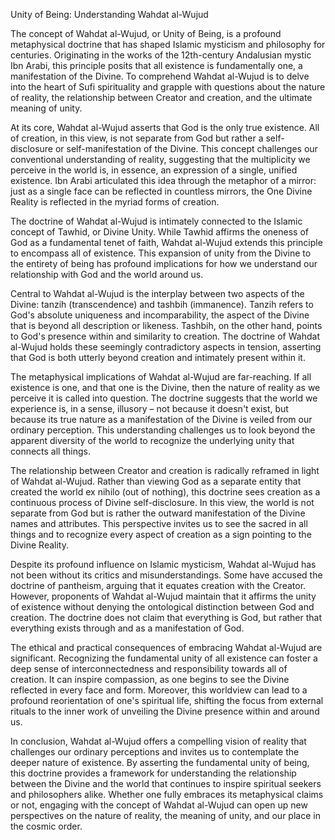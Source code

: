 Unity of Being: Understanding Wahdat al-Wujud

The concept of Wahdat al-Wujud, or Unity of Being, is a profound metaphysical doctrine that has shaped Islamic mysticism and philosophy for centuries. Originating in the works of the 12th-century Andalusian mystic Ibn Arabi, this principle posits that all existence is fundamentally one, a manifestation of the Divine. To comprehend Wahdat al-Wujud is to delve into the heart of Sufi spirituality and grapple with questions about the nature of reality, the relationship between Creator and creation, and the ultimate meaning of unity.

At its core, Wahdat al-Wujud asserts that God is the only true existence. All of creation, in this view, is not separate from God but rather a self-disclosure or self-manifestation of the Divine. This concept challenges our conventional understanding of reality, suggesting that the multiplicity we perceive in the world is, in essence, an expression of a single, unified existence. Ibn Arabi articulated this idea through the metaphor of a mirror: just as a single face can be reflected in countless mirrors, the One Divine Reality is reflected in the myriad forms of creation.

The doctrine of Wahdat al-Wujud is intimately connected to the Islamic concept of Tawhid, or Divine Unity. While Tawhid affirms the oneness of God as a fundamental tenet of faith, Wahdat al-Wujud extends this principle to encompass all of existence. This expansion of unity from the Divine to the entirety of being has profound implications for how we understand our relationship with God and the world around us.

Central to Wahdat al-Wujud is the interplay between two aspects of the Divine: tanzih (transcendence) and tashbih (immanence). Tanzih refers to God's absolute uniqueness and incomparability, the aspect of the Divine that is beyond all description or likeness. Tashbih, on the other hand, points to God's presence within and similarity to creation. The doctrine of Wahdat al-Wujud holds these seemingly contradictory aspects in tension, asserting that God is both utterly beyond creation and intimately present within it.

The metaphysical implications of Wahdat al-Wujud are far-reaching. If all existence is one, and that one is the Divine, then the nature of reality as we perceive it is called into question. The doctrine suggests that the world we experience is, in a sense, illusory – not because it doesn't exist, but because its true nature as a manifestation of the Divine is veiled from our ordinary perception. This understanding challenges us to look beyond the apparent diversity of the world to recognize the underlying unity that connects all things.

The relationship between Creator and creation is radically reframed in light of Wahdat al-Wujud. Rather than viewing God as a separate entity that created the world ex nihilo (out of nothing), this doctrine sees creation as a continuous process of Divine self-disclosure. In this view, the world is not separate from God but is rather the outward manifestation of the Divine names and attributes. This perspective invites us to see the sacred in all things and to recognize every aspect of creation as a sign pointing to the Divine Reality.

Despite its profound influence on Islamic mysticism, Wahdat al-Wujud has not been without its critics and misunderstandings. Some have accused the doctrine of pantheism, arguing that it equates creation with the Creator. However, proponents of Wahdat al-Wujud maintain that it affirms the unity of existence without denying the ontological distinction between God and creation. The doctrine does not claim that everything is God, but rather that everything exists through and as a manifestation of God.

The ethical and practical consequences of embracing Wahdat al-Wujud are significant. Recognizing the fundamental unity of all existence can foster a deep sense of interconnectedness and responsibility towards all of creation. It can inspire compassion, as one begins to see the Divine reflected in every face and form. Moreover, this worldview can lead to a profound reorientation of one's spiritual life, shifting the focus from external rituals to the inner work of unveiling the Divine presence within and around us.

In conclusion, Wahdat al-Wujud offers a compelling vision of reality that challenges our ordinary perceptions and invites us to contemplate the deeper nature of existence. By asserting the fundamental unity of being, this doctrine provides a framework for understanding the relationship between the Divine and the world that continues to inspire spiritual seekers and philosophers alike. Whether one fully embraces its metaphysical claims or not, engaging with the concept of Wahdat al-Wujud can open up new perspectives on the nature of reality, the meaning of unity, and our place in the cosmic order.